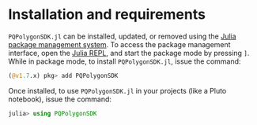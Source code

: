 # Installation and requirements
`PQPolygonSDK.jl` can be installed, updated, or removed using the [Julia package management system](https://docs.julialang.org/en/v1/stdlib/Pkg/). To access the package management interface, open the [Julia REPL](https://docs.julialang.org/en/v1/stdlib/REPL/), and start the package mode by pressing `]`.
While in package mode, to install `PQPolygonSDK.jl`, issue the command:
```julia       
(@v1.7.x) pkg> add PQPolygonSDK
```
Once installed, to use `PQPolygonSDK.jl` in your projects (like a Pluto notebook), issue the command:
```julia
julia> using PQPolygonSDK
```